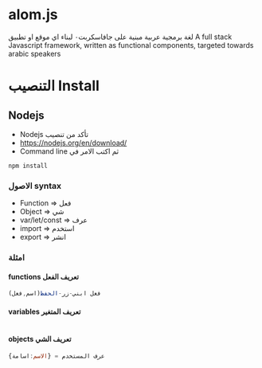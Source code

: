 # alom.js
لغة برمجية عربية مبنية على جافاسكربت٠ لبناء اي موقع او تطبيق      A full stack Javascript framework, written as functional components, targeted towards arabic speakers

# التنصيب Install

## Nodejs
* Nodejs  تأكد من تنصيب
* https://nodejs.org/en/download/
* Command line  ثم اكتب الامر في
```
npm install
```

### الاصول syntax
* Function => فعل
* Object => شي
* var/let/const => عرف
* import => استخدم 
* export => انشر
### امثلة

#### functions تعريف الفعل
```javascript
فعل ابني-زر-الحفظ(اسم,فعل)

```

#### variables  تعريف المتغير
```javascript

```

#### objects تعريف الشي
```javascript
{عرف المستخدم = {الاسم:اسامة
```

#### 

